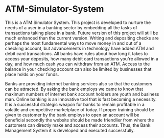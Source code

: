 # ATM-Simulator-System
This is a ATM Simulator System. This project is developed to nurture the needs of a user in a banking sector by embedding all the tasks of transactions taking place in a bank. Future version of this project will still be much enhanced than the current version. Writing and depositing checks are perhaps the most fundamental ways to move money in and out of a checking account, but advancements in technology have added ATM and debit card transactions. All banks have rules about how long it takes to access your deposits, how many debit card transactions you're allowed in a day, and how much cash you can withdraw from an ATM. Access to the balance in your checking account can also be limited by businesses that place holds on your funds. 

Banks are providing internet banking services also so that the customers can be attracted. By asking the bank employs we came to know that maximum numbers of internet bank account holders are youth and business man. Online banking is an innovative tool that is fast becoming a necessity. It is a successful strategic weapon for banks to remain profitable in a volatile and competitive marketplace of today. If proper training should be given to customer by the bank employs to open an account will be beneficial secondly the website should be made friendlier from where the customers can directly make and access their accounts. 
Thus, the Bank Management System it is developed and executed successfully. 
